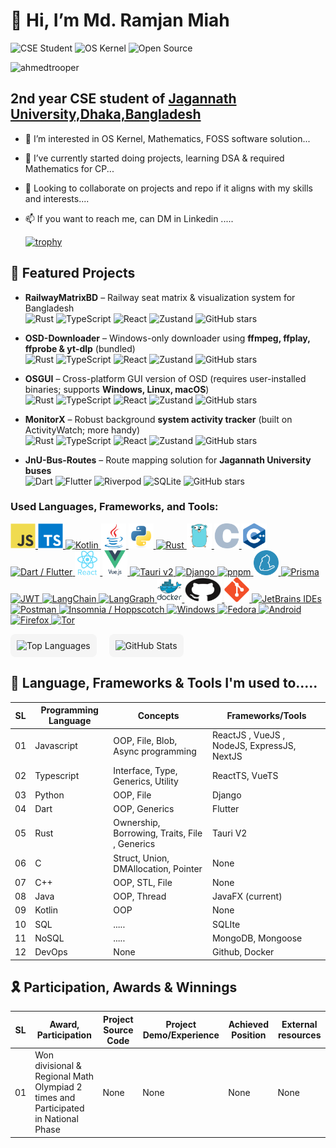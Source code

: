 # 👋 Hi, I’m Md. Ramjan Miah

![CSE Student](https://img.shields.io/badge/Student-CSE-blue)
![OS Kernel](https://img.shields.io/badge/Interest-OS%20Kernel-red)
![Open Source](https://img.shields.io/badge/Open%20Source-FOSS-green)

<p align="left"> 
  <img src="https://komarev.com/ghpvc/?username=ahmedtrooper&label=Profile%20views&color=0e75b6&style=flat" alt="ahmedtrooper" /> 
</p>

## 2nd year CSE student of [Jagannath University,Dhaka,Bangladesh](https://jnu.ac.bd/)

- 👀 I’m interested in OS Kernel, Mathematics, FOSS software solution...
- 🌱 I’ve currently started doing projects, learning DSA & required Mathematics for CP...
- 💞️ Looking to collaborate on projects and repo if it aligns with my skills and interests....
- 📫 If you want to reach me, can DM in Linkedin .....

  [![trophy](https://github-profile-trophy.vercel.app/?username=AhmedTrooper&theme=onedark&margin-w=15&margin-h=15)](https://github.com/ryo-ma/github-profile-trophy)

## 🚀 Featured Projects

- **RailwayMatrixBD** – Railway seat matrix & visualization system for Bangladesh  
  ![Rust](https://img.shields.io/badge/Rust-000000?logo=rust&logoColor=white)
  ![TypeScript](https://img.shields.io/badge/TypeScript-3178C6?logo=typescript&logoColor=white)
  ![React](https://img.shields.io/badge/React-61DAFB?logo=react&logoColor=black)
  ![Zustand](https://img.shields.io/badge/Zustand-000000?logo=zustand)
  ![GitHub stars](https://img.shields.io/github/stars/AhmedTrooper/RailwayMatrixBD?style=social)

- **OSD-Downloader** – Windows-only downloader using **ffmpeg, ffplay, ffprobe & yt-dlp** (bundled)  
  ![Rust](https://img.shields.io/badge/Rust-000000?logo=rust&logoColor=white)
  ![TypeScript](https://img.shields.io/badge/TypeScript-3178C6?logo=typescript&logoColor=white)
  ![React](https://img.shields.io/badge/React-61DAFB?logo=react&logoColor=black)
  ![Zustand](https://img.shields.io/badge/Zustand-000000?logo=zustand)
  ![GitHub stars](https://img.shields.io/github/stars/AhmedTrooper/OSD-Downloader?style=social)

- **OSGUI** – Cross-platform GUI version of OSD (requires user-installed binaries; supports **Windows, Linux, macOS**)  
  ![Rust](https://img.shields.io/badge/Rust-000000?logo=rust&logoColor=white)
  ![TypeScript](https://img.shields.io/badge/TypeScript-3178C6?logo=typescript&logoColor=white)
  ![React](https://img.shields.io/badge/React-61DAFB?logo=react&logoColor=black)
  ![Zustand](https://img.shields.io/badge/Zustand-000000?logo=zustand)
  ![GitHub stars](https://img.shields.io/github/stars/AhmedTrooper/OSGUI?style=social)

- **MonitorX** – Robust background **system activity tracker** (built on ActivityWatch; more handy)  
  ![Rust](https://img.shields.io/badge/Rust-000000?logo=rust&logoColor=white)
  ![TypeScript](https://img.shields.io/badge/TypeScript-3178C6?logo=typescript&logoColor=white)
  ![React](https://img.shields.io/badge/React-61DAFB?logo=react&logoColor=black)
  ![Zustand](https://img.shields.io/badge/Zustand-000000?logo=zustand)
  ![GitHub stars](https://img.shields.io/github/stars/AhmedTrooper/MonitorX?style=social)

- **JnU-Bus-Routes** – Route mapping solution for **Jagannath University buses**  
  ![Dart](https://img.shields.io/badge/Dart-0175C2?logo=dart&logoColor=white)
  ![Flutter](https://img.shields.io/badge/Flutter-02569B?logo=flutter&logoColor=white)
  ![Riverpod](https://img.shields.io/badge/Riverpod-000000?logo=riverpod)
  ![SQLite](https://img.shields.io/badge/SQLite-07405E?logo=sqlite&logoColor=white)
  ![GitHub stars](https://img.shields.io/github/stars/AhmedTrooper/JnU-Bus-Routes?style=social)

<h3 align="left">Used Languages, Frameworks, and Tools:</h3>

<p align="left">
  <!-- Programming Languages -->
  <a href="https://www.javascript.com/" target="_blank" rel="noreferrer">
    <img src="https://raw.githubusercontent.com/devicons/devicon/master/icons/javascript/javascript-original.svg" alt="JavaScript" width="40" height="40"/>
  </a>
  <a href="https://www.typescriptlang.org/" target="_blank" rel="noreferrer">
    <img src="https://raw.githubusercontent.com/devicons/devicon/master/icons/typescript/typescript-original.svg" alt="TypeScript" width="40" height="40"/>
  </a>
  <a href="https://kotlinlang.org/" target="_blank" rel="noreferrer">
    <img src="https://upload.wikimedia.org/wikipedia/commons/7/74/Kotlin_Icon.png" alt="Kotlin" width="40" height="40"/>
  </a>
  <a href="https://www.java.com/" target="_blank" rel="noreferrer">
    <img src="https://raw.githubusercontent.com/devicons/devicon/master/icons/java/java-original.svg" alt="Java" width="40" height="40"/>
  </a>
  <a href="https://www.python.org/" target="_blank" rel="noreferrer">
    <img src="https://raw.githubusercontent.com/devicons/devicon/master/icons/python/python-original.svg" alt="Python" width="40" height="40"/>
  </a>
  <a href="https://www.rust-lang.org/" target="_blank" rel="noreferrer">
    <img src="https://www.svgrepo.com/show/374056/rust.svg" alt="Rust" width="40" height="40"/>
  </a>
  <a href="https://golang.org/" target="_blank" rel="noreferrer">
    <img src="https://raw.githubusercontent.com/devicons/devicon/master/icons/go/go-original.svg" alt="Golang" width="40" height="40"/>
  </a>
  <a href="https://www.cprogramming.com/" target="_blank" rel="noreferrer">
    <img src="https://raw.githubusercontent.com/devicons/devicon/master/icons/c/c-original.svg" alt="C" width="40" height="40"/>
  </a>
  <a href="https://www.w3schools.com/cpp/" target="_blank" rel="noreferrer">
    <img src="https://raw.githubusercontent.com/devicons/devicon/master/icons/cplusplus/cplusplus-original.svg" alt="C++" width="40" height="40"/>
  </a>
  <a href="https://flutter.dev/" target="_blank" rel="noreferrer">
    <img src="https://www.vectorlogo.zone/logos/flutterio/flutterio-icon.svg" alt="Dart / Flutter" width="40" height="40"/>
  </a>

  <!-- Frameworks / Libraries -->
  <a href="https://reactjs.org/" target="_blank" rel="noreferrer">
    <img src="https://raw.githubusercontent.com/devicons/devicon/master/icons/react/react-original-wordmark.svg" alt="React" width="40" height="40"/>
  </a>
  <a href="https://vuejs.org/" target="_blank" rel="noreferrer">
    <img src="https://raw.githubusercontent.com/devicons/devicon/master/icons/vuejs/vuejs-original-wordmark.svg" alt="Vue" width="40" height="40"/>
  </a>
  <a href="https://tauri.app/" target="_blank" rel="noreferrer">
    <img src="https://tauri.app/_astro/logo.DCjQDXhk_176nMr.svg" alt="Tauri v2" width="80" height="40"/>
  </a>
  <a href="https://www.djangoproject.com/" target="_blank" rel="noreferrer">
    <img src="https://cdn.worldvectorlogo.com/logos/django.svg" alt="Django" width="40" height="40"/>
  </a>
  <a href="https://pnpm.io/" target="_blank" rel="noreferrer">
    <img src="https://img.shields.io/badge/pnpm-000000?style=flat&logo=pnpm&logoColor=white" alt="pnpm" width="60" height="40"/>
  </a>
  <a href="https://yarnpkg.com/" target="_blank" rel="noreferrer">
    <img src="https://raw.githubusercontent.com/devicons/devicon/master/icons/yarn/yarn-original.svg" alt="Yarn" width="40" height="40"/>
  </a>
  <a href="https://www.prisma.io/" target="_blank" rel="noreferrer">
    <img src="https://www.prisma.io/logo-white.svg" alt="Prisma" width="80" height="40"/>
  </a>
  <a href="https://jwt.io/" target="_blank" rel="noreferrer">
    <img src="https://img.shields.io/badge/JWT-000000?style=flat&logo=json-web-tokens&logoColor=white" alt="JWT" width="80" height="40"/>
  </a>
  <a href="https://www.langchain.com/" target="_blank" rel="noreferrer">
    <img src="https://img.shields.io/badge/LangChain-000000?style=flat&logo=langchain&logoColor=white" alt="LangChain" width="80" height="40"/>
  </a>
  <a href="https://langgraph.com/" target="_blank" rel="noreferrer">
    <img src="https://img.shields.io/badge/LangGraph-000000?style=flat&logo=langgraph&logoColor=white" alt="LangGraph" width="80" height="40"/>
  </a>

  <!-- Dev Tools / Platforms -->
  <a href="https://www.docker.com/" target="_blank" rel="noreferrer">
    <img src="https://raw.githubusercontent.com/devicons/devicon/master/icons/docker/docker-original-wordmark.svg" alt="Docker" width="40" height="40"/>
  </a>
  <a href="https://desktop.github.com/" target="_blank" rel="noreferrer">
    <img src="https://raw.githubusercontent.com/devicons/devicon/master/icons/github/github-original.svg" alt="GitHub" width="60" height="40"/>
  </a>
  <a href="https://git-scm.com/" target="_blank" rel="noreferrer">
    <img src="https://raw.githubusercontent.com/devicons/devicon/master/icons/git/git-original.svg" alt="Git" width="40" height="40"/>
  </a>
  <a href="https://www.jetbrains.com/" target="_blank" rel="noreferrer">
    <img src="https://img.shields.io/badge/JetBrains-IDE-000000?style=flat&logo=jetbrains&logoColor=white" alt="JetBrains IDEs" width="100" height="40"/>
  </a>
  <a href="https://www.postman.com/" target="_blank" rel="noreferrer">
    <img src="https://www.vectorlogo.zone/logos/getpostman/getpostman-icon.svg" alt="Postman" width="40" height="40"/>
  </a>
  <a href="https://insomnia.rest/" target="_blank" rel="noreferrer">
    <img src="https://insomnia.rest/images/insomnia-logo.svg" alt="Insomnia / Hoppscotch" width="160" height="40"/>
  </a>

  <!-- OS / Browsers -->
  <a href="https://www.microsoft.com/en-us/windows" target="_blank" rel="noreferrer">
    <img src="https://img.shields.io/badge/Windows-0078D6?style=flat&logo=windows&logoColor=white" alt="Windows" width="80" height="40"/>
  </a>
  <a href="https://www.fedoraproject.org/" target="_blank" rel="noreferrer">
    <img src="https://upload.wikimedia.org/wikipedia/commons/3/3f/Fedora_logo.svg" alt="Fedora" width="40" height="40"/>
  </a>
  <a href="https://www.android.com/" target="_blank" rel="noreferrer">
    <img src="https://upload.wikimedia.org/wikipedia/commons/d/d7/Android_robot.svg" alt="Android" width="40" height="40"/>
  </a>
  <a href="https://www.mozilla.org/en-US/firefox/new/" target="_blank" rel="noreferrer">
    <img src="https://img.shields.io/badge/Firefox-FF7139?style=flat&logo=firefox&logoColor=white" alt="Firefox" width="80" height="40"/>
  </a>
  <a href="https://www.torproject.org/" target="_blank" rel="noreferrer">
    <img src="https://img.shields.io/badge/Tor-000000?style=flat&logo=tor&logoColor=white" alt="Tor" width="60" height="40"/>
  </a>
</p>

<div style="display: flex; flex-wrap: wrap; gap: 20px; align-items: flex-start;">

  <!-- Top Languages (only main programming languages, hide tooling & markup) -->
  <div>
    <img 
      src="https://github-readme-stats.vercel.app/api/top-langs/?username=ahmedtrooper&hide=html,css,json,cmake&show_icons=true&locale=en&layout=compact" 
      alt="Top Languages" 
      style="border-radius: 8px; padding: 10px; background-color: #f5f5f5;"
    >
  </div>

  <!-- General GitHub Stats -->
  <div>
    <img 
      src="https://github-readme-stats.vercel.app/api?username=ahmedtrooper&show_icons=true&locale=en" 
      alt="GitHub Stats" 
      style="border-radius: 8px; padding: 10px; background-color: #f5f5f5;"
    >
  </div>

</div>

## 🧨 Language, Frameworks & Tools I'm used to.....

| SL  | Programming Language | Concepts                                      | Frameworks/Tools                            |
| --- | -------------------- | --------------------------------------------- | ------------------------------------------- |
| 01  | Javascript           | OOP, File, Blob, Async programming            | ReactJS , VueJS , NodeJS, ExpressJS, NextJS |
| 02  | Typescript           | Interface, Type, Generics, Utility            | ReactTS, VueTS                              |
| 03  | Python               | OOP, File                                     | Django                                      |
| 04  | Dart                 | OOP, Generics                                 | Flutter                                     |
| 05  | Rust                 | Ownership, Borrowing, Traits, File , Generics | Tauri V2                                    |
| 06  | C                    | Struct, Union, DMAllocation, Pointer          | None                                        |
| 07  | C++                  | OOP, STL, File                                | None                                        |
| 08  | Java                 | OOP, Thread                                   | JavaFX (current)                            |
| 09  | Kotlin               | OOP                                           | None                                        |
| 10  | SQL                  | .....                                         | SQLIte                                      |
| 11  | NoSQL                | .....                                         | MongoDB, Mongoose                           |
| 12  | DevOps               | None                                          | Github, Docker                              |

## 🎗️ Participation, Awards & Winnings

| SL  | Award, Participation                                                               | Project Source Code | Project Demo/Experience | Achieved Position | External resources |
| --- | ---------------------------------------------------------------------------------- | ------------------- | ----------------------- | ----------------- | ------------------ |
| 01  | Won divisional & Regional Math Olympiad 2 times and Participated in National Phase | None                | None                    | None              | None               |
